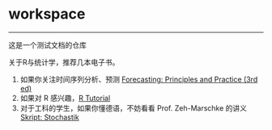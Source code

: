 # workspace
--- 
这是一个测试文档的仓库

关于R与统计学，推荐几本电子书。
1. 如果你关注时间序列分析、预测 [Forecasting: Principles and Practice (3rd ed)](https://otexts.com/fpp3/)
2. 如果对 R 感兴趣，[R Tutorial](http://r-statistics.co/R-Tutorial.html)
3. 对于工科的学生，如果你懂德语，不妨看看 Prof. Zeh-Marschke 的讲义 [Skript: Stochastik](http://www.zeh-marschke.de/Stochastik.pdf)

